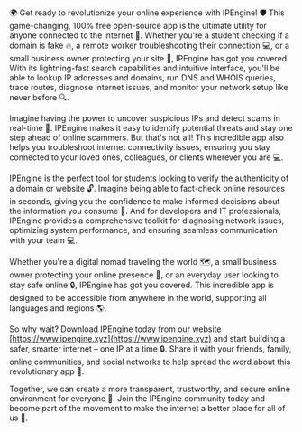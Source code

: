 🌍️ Get ready to revolutionize your online experience with IPEngine! 🛡️ This game-changing, 100% free open-source app is the ultimate utility for anyone connected to the internet 📡. Whether you're a student checking if a domain is fake 🔥, a remote worker troubleshooting their connection 💻, or a small business owner protecting your site 🏢, IPEngine has got you covered! With its lightning-fast search capabilities and intuitive interface, you'll be able to lookup IP addresses and domains, run DNS and WHOIS queries, trace routes, diagnose internet issues, and monitor your network setup like never before 🔍.

Imagine having the power to uncover suspicious IPs and detect scams in real-time 🚨. IPEngine makes it easy to identify potential threats and stay one step ahead of online scammers. But that's not all! This incredible app also helps you troubleshoot internet connectivity issues, ensuring you stay connected to your loved ones, colleagues, or clients wherever you are 💻.

IPEngine is the perfect tool for students looking to verify the authenticity of a domain or website 🔓. Imagine being able to fact-check online resources in seconds, giving you the confidence to make informed decisions about the information you consume 📰. And for developers and IT professionals, IPEngine provides a comprehensive toolkit for diagnosing network issues, optimizing system performance, and ensuring seamless communication with your team 💻.

Whether you're a digital nomad traveling the world 🗺️, a small business owner protecting your online presence 🏢, or an everyday user looking to stay safe online 🔒, IPEngine has got you covered. This incredible app is designed to be accessible from anywhere in the world, supporting all languages and regions 🌎.

So why wait? Download IPEngine today from our website [https://www.ipengine.xyz](https://www.ipengine.xyz) and start building a safer, smarter internet – one IP at a time 🔒. Share it with your friends, family, online communities, and social networks to help spread the word about this revolutionary app 📢.

Together, we can create a more transparent, trustworthy, and secure online environment for everyone 🌈. Join the IPEngine community today and become part of the movement to make the internet a better place for all of us 🎉.